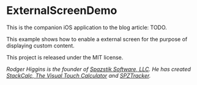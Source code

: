 # ExternalScreenDemo
This is the companion iOS application to the blog article: TODO.

This example shows how to enable a external screen for the purpose of displaying custom content.

This project is released under the MIT license.

*Rodger Higgins is the founder of [Spazstik Software, LLC](http://www.spazstik-software.com).  He has created [StackCalc, The Visual Touch Calculator](http://www.spazstik-software.com/products/stackcalc) and [SPZTracker](http://www.spazstik-software.com/products/spztracker.ios).*